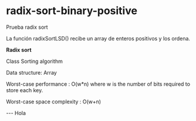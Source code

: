 # radix-sort-binary-positive
Prueba radix sort

La función radixSortLSD() recibe un array de enteros positivos y los ordena.

**Radix sort**

Class	Sorting algorithm

Data structure:	Array

Worst-case performance	: O(w*n) where w is the number of bits required to store each key.

Worst-case space complexity	: O(w+n)

--- Hola
